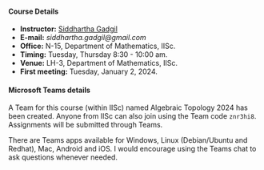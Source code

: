 #### Course Details
  
* __Instructor:__ [Siddhartha Gadgil](https://math.iisc.ac.in/~gadgil)
* __E-mail:__ _siddhartha.gadgil@gmail.com_
* __Office:__ N-15, Department of Mathematics, IISc.
* __Timing:__ Tuesday, Thursday 8:30 - 10:00 am.
* __Venue:__ LH-3, Department of Mathematics, IISc.
* __First meeting:__ Tuesday, January 2, 2024.

#### Microsoft Teams details

A Team for this course (within IISc) named Algebraic Topology 2024 has been created. Anyone from IISc can also join using the Team code `znr3hi8`. Assignments will be submitted through Teams.

There are Teams apps available for Windows, Linux (Debian/Ubuntu and Redhat), Mac, Android and iOS. I would encourage using the Teams chat to ask questions whenever needed.



